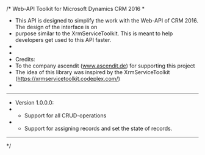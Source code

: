 /* Web-API Toolkit for Microsoft Dynamics CRM 2016
*
* This API is designed to simplify the work with the Web-API of CRM 2016. The design of the interface is on
* purpose similar to the XrmServiceToolkit. This is meant to help developers get used to this API faster.
*
*
* Credits:
*   To the company ascendit (www.ascendit.de) for supporting this project
*   The idea of this library was inspired by the XrmServiceToolkit (https://xrmservicetoolkit.codeplex.com/)
* 
*****************************************************************************************************************
* Version 1.0.0.0: 
* - Support for all CRUD-operations
* - Support for assigning records and set the state of records.
*****************************************************************************************************************
*/
